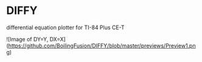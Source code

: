 # DIFFY
differential equation plotter for TI-84 Plus CE-T

![Image of DY=Y, DX=X]
(https://github.com/BoilingFusion/DIFFY/blob/master/previews/Preview1.png)

